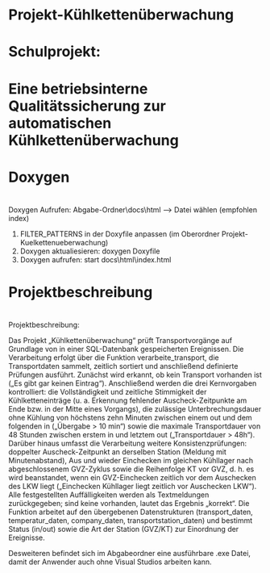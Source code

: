 # ###############################################################################
# Projekt-Kühlkettenüberwachung
# Schulprojekt:
# Eine betriebsinterne Qualitätssicherung zur automatischen Kühlkettenüberwachung
# ###############################################################################

# ##################################################################
# Doxygen
# ##################################################################

Doxygen Aufrufen: Abgabe-Ordner\docs\html  --> Datei wählen (empfohlen index)

1. FILTER_PATTERNS in der Doxyfile anpassen (im Oberordner Projekt-Kuelkettenueberwachung)
2. Doxygen aktualiesieren: doxygen Doxyfile
3. Doxygen aufrufen: start docs\html\index.html

# ##################################################################
# Projektbeschreibung
# ##################################################################

Projektbeschreibung:

Das Projekt „Kühlkettenüberwachung“ prüft Transportvorgänge auf Grundlage von in einer SQL-Datenbank gespeicherten Ereignissen. Die Verarbeitung erfolgt über die Funktion verarbeite_transport, die Transportdaten sammelt, zeitlich sortiert und anschließend definierte Prüfungen ausführt. Zunächst wird erkannt, ob kein Transport vorhanden ist („Es gibt gar keinen Eintrag“). Anschließend werden die drei Kernvorgaben kontrolliert: die Vollständigkeit und zeitliche Stimmigkeit der Kühlketteneinträge (u. a. Erkennung fehlender Auscheck-Zeitpunkte am Ende bzw. in der Mitte eines Vorgangs), die zulässige Unterbrechungsdauer ohne Kühlung von höchstens zehn Minuten zwischen einem out und dem folgenden in („Übergabe > 10 min“) sowie die maximale Transportdauer von 48 Stunden zwischen erstem in und letztem out („Transportdauer > 48h“). Darüber hinaus umfasst die Verarbeitung weitere Konsistenzprüfungen: doppelter Auscheck-Zeitpunkt an derselben Station (Meldung mit Minutenabstand), Aus und wieder Einchecken im gleichen Kühllager nach abgeschlossenem GVZ-Zyklus sowie die Reihenfolge KT vor GVZ, d. h. es wird beanstandet, wenn ein GVZ-Einchecken zeitlich vor dem Auschecken des LKW liegt („Einchecken Kühllager liegt zeitlich vor Auschecken LKW“). Alle festgestellten Auffälligkeiten werden als Textmeldungen zurückgegeben; sind keine vorhanden, lautet das Ergebnis „korrekt“. Die Funktion arbeitet auf den übergebenen Datenstrukturen (transport_daten, temperatur_daten, company_daten, transportstation_daten) und bestimmt Status (in/out) sowie die Art der Station (GVZ/KT) zur Einordnung der Ereignisse.

Desweiteren befindet sich im Abgabeordner eine ausführbare .exe Datei, damit der Anwender auch
ohne Visual Studios arbeiten kann.
